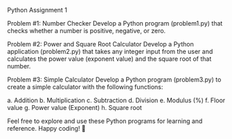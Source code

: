 
Python Assignment 1

Problem #1: Number Checker
Develop a Python program (problem1.py) that checks whether a number is positive, negative, or zero.

Problem #2: Power and Square Root Calculator
Develop a Python application (problem2.py) that takes any integer input from the user and calculates the power value (exponent value) and the square root of that number.

Problem #3: Simple Calculator
Develop a Python program (problem3.py) to create a simple calculator with the following functions:

a. Addition
b. Multiplication
c. Subtraction
d. Division
e. Modulus (%)
f. Floor value
g. Power value (Exponent)
h. Square root

Feel free to explore and use these Python programs for learning and reference. Happy coding! 🚀